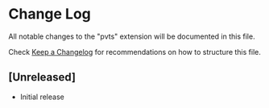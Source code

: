 # Change Log

All notable changes to the "pvts" extension will be documented in this file.

Check [Keep a Changelog](http://keepachangelog.com/) for recommendations on how to structure this file.

## [Unreleased]

- Initial release